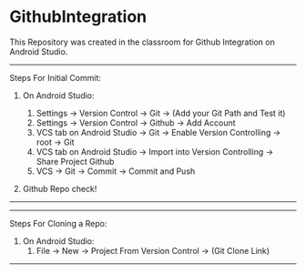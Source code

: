 # GithubIntegration

This Repository was created in the classroom for Github Integration on Android Studio.

---
Steps For Initial Commit:
1. On Android Studio:
    1. Settings -> Version Control -> Git -> (Add your Git Path and Test it)
    2. Settings -> Version Control -> Github -> Add Account
    3. VCS tab on Android Studio -> Git -> Enable Version Controlling -> root -> Git
    4. VCS tab on Android Studio -> Import into Version Controlling -> Share Project Github
    5. VCS -> Git -> Commit -> Commit and Push
 
 
2. Github Repo check!
---

---
Steps For Cloning a Repo:
1. On Android Studio:
    1. File -> New -> Project From Version Control -> (Git Clone Link)
---
